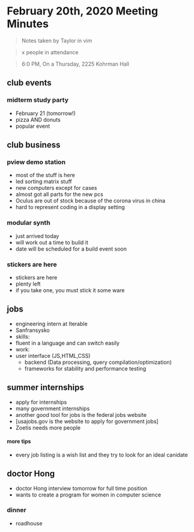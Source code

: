 # February 20th, 2020 Meeting Minutes
> Notes taken by Taylor in vim

> x people in attendance

> 6:0 PM, On a Thursday, 2225 Kohrman Hall

## club events

### midterm study party
- February 21 (tomorrow!)
- pizza AND donuts
- popular event

## club business

### pview demo station
- most of the stuff is here
- led sorting matrix stuff
- new computers except for cases
- almost got all parts for the new pcs
- Oculus are out of stock because of the corona virus in china
- hard to represent coding in a display setting

### modular synth
- just arrived today
- will work out a time to build it
- date will be scheduled  for a build event soon

### stickers are here
- stickers are here
- plenty left
-  if you take one, you must stick it some ware

## jobs
- engineering intern at Iterable
- Sanfransysko
- skills:
- fluent in a language and can switch easily
- work:
- user interface (JS,HTML,CSS)
  - backend (Data processing, query compilation/optimization)
  - frameworks for stability and performance testing

## summer internships
- apply for internships
- many government internships
- another good tool for jobs is the federal jobs website
- [usajobs.gov is the website to apply for government jobs]
- Zoetis needs more people

#### more tips
- every job listing is a wish list and they try to look for an ideal canidate

## doctor Hong
- doctor  Hong interview tomorrow for full time position
- wants  to create a program for women in computer science

### dinner
- roadhouse

